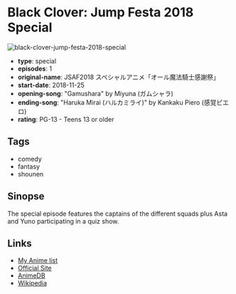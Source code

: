 # Black Clover: Jump Festa 2018 Special

![black-clover-jump-festa-2018-special](https://cdn.myanimelist.net/images/anime/1585/96894.jpg)

-   **type**: special
-   **episodes**: 1
-   **original-name**: JSAF2018 スペシャルアニメ「オール魔法騎士感謝祭」
-   **start-date**: 2018-11-25
-   **opening-song**: "Gamushara" by Miyuna (ガムシャラ)
-   **ending-song**: "Haruka Mirai (ハルカミライ)" by Kankaku Piero (感覚ピエロ)
-   **rating**: PG-13 - Teens 13 or older

## Tags

-   comedy
-   fantasy
-   shounen

## Sinopse

The special episode features the captains of the different squads plus Asta and Yuno participating in a quiz show.

## Links

-   [My Anime list](https://myanimelist.net/anime/38768/Black_Clover__Jump_Festa_2018_Special)
-   [Official Site](https://bclover.jp/)
-   [AnimeDB](http://anidb.info/perl-bin/animedb.pl?show=anime&aid=12665)
-   [Wikipedia](https://en.wikipedia.org/wiki/Black_Clover)
